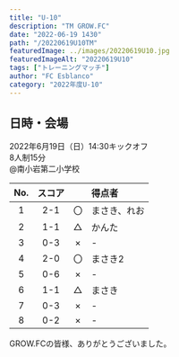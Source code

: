 ```yaml
---
title: "U-10"
description: "TM GROW.FC"
date: "2022-06-19 1430"
path: "/20220619U10TM"
featuredImage: ../images/20220619U10.jpg
featuredImageAlt: "20220619U10"
tags: ["トレーニングマッチ"]
author: "FC Esblanco"
category: "2022年度U-10"
---
```


## 日時・会場

2022年6月19日（日）14:30キックオフ<br>
8人制15分<br>
@南小岩第二小学校

| No.| スコア |   | 得点者  |
|:--:|:------:|:-:|:--------|
| 1  | 2-1 | 〇 |まさき、れお|
| 2  | 1-1 | △ |かんた|
| 3  | 0-3 | × |-|
| 4  | 2-0 | 〇 |まさき2|
| 5  | 0-6 | × |-|
| 6  | 1-1 | △ |まさき|
| 7  | 0-3 | × |-|
| 8  | 0-2 | × |-|


GROW.FCの皆様、ありがとうございました。